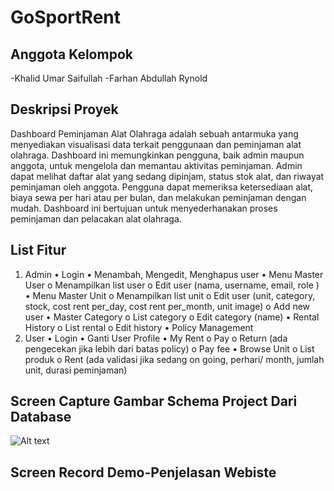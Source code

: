# GoSportRent

## Anggota Kelompok

-Khalid Umar Saifullah
-Farhan Abdullah Rynold

## Deskripsi Proyek

Dashboard Peminjaman Alat Olahraga adalah sebuah antarmuka yang menyediakan visualisasi data terkait penggunaan dan peminjaman alat olahraga. Dashboard ini memungkinkan pengguna, baik admin maupun anggota, untuk mengelola dan memantau aktivitas peminjaman. Admin dapat melihat daftar alat yang sedang dipinjam, status stok alat, dan riwayat peminjaman oleh anggota. Pengguna dapat memeriksa ketersediaan alat, biaya sewa per hari atau per bulan, dan melakukan peminjaman dengan mudah. Dashboard ini bertujuan untuk menyederhanakan proses peminjaman dan pelacakan alat olahraga.

## List Fitur

1. Admin
   • Login
   • Menambah, Mengedit, Menghapus user
   • Menu Master User
   o Menampilkan list user
   o Edit user (nama, username, email, role )
   • Menu Master Unit
   o Menampilkan list unit
   o Edit user (unit, category, stock, cost rent per_day, cost rent per_month, unit image)
   o Add new user
   • Master Category
   o List category
   o Edit category (name)
   • Rental History
   o List rental
   o Edit history
   • Policy Management
2. User
   • Login
   • Ganti User Profile
   • My Rent
   o Pay
   o Return (ada pengecekan jika lebih dari batas policy)
   o Pay fee
   • Browse Unit
   o List produk
   o Rent (ada validasi jika sedang on going, perhari/ month, jumlah unit, durasi peminjaman)

## Screen Capture Gambar Schema Project Dari Database

![Alt text](./image/db.jpg)

## Screen Record Demo-Penjelasan Webiste
